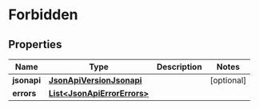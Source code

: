 
# Forbidden

## Properties
Name | Type | Description | Notes
------------ | ------------- | ------------- | -------------
**jsonapi** | [**JsonApiVersionJsonapi**](JsonApiVersionJsonapi.md) |  |  [optional]
**errors** | [**List&lt;JsonApiErrorErrors&gt;**](JsonApiErrorErrors.md) |  | 



